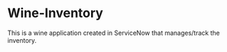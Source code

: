 # Wine-Inventory
This is a wine application created in ServiceNow that manages/track the inventory.

